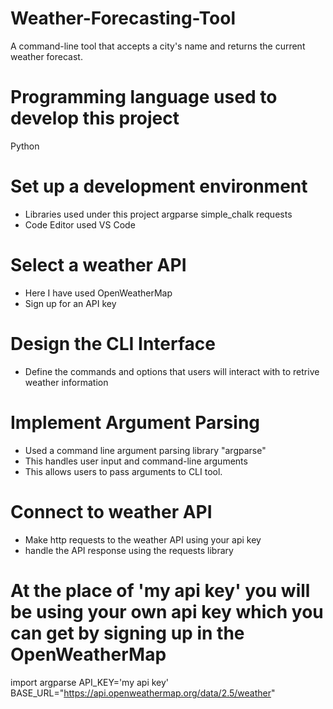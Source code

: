 # Weather-Forecasting-Tool
A command-line tool that accepts a city's name and returns the current weather forecast.

# Programming language used to develop this project
Python

# Set up a development environment
  * Libraries used under this project
     argparse
     simple_chalk
     requests
  * Code Editor used
     VS Code
     
# Select a weather API
  * Here I have used OpenWeatherMap
  * Sign up for an API key
 
# Design the CLI Interface
  * Define the commands and options that users will interact with to retrive weather information
 
# Implement Argument Parsing
  * Used a command line argument parsing library "argparse"
  * This handles user input and command-line arguments
  * This allows users to pass arguments to CLI tool.

# Connect to weather API
  * Make http requests to the weather API using your api key
  * handle the API response using the requests library 

# At the place of 'my api key' you will be using your own api key which you can get by signing up in the OpenWeatherMap
  import argparse
  API_KEY='my api key'
  BASE_URL="https://api.openweathermap.org/data/2.5/weather"
